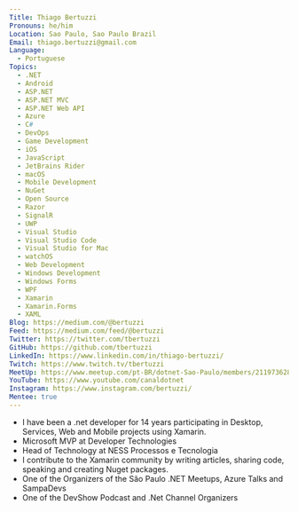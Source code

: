 ```yaml
---
Title: Thiago Bertuzzi
Pronouns: he/him
Location: Sao Paulo, Sao Paulo Brazil
Email: thiago.bertuzzi@gmail.com
Language:
  - Portuguese
Topics:
  - .NET
  - Android
  - ASP.NET
  - ASP.NET MVC
  - ASP.NET Web API
  - Azure
  - C#
  - DevOps
  - Game Development
  - iOS
  - JavaScript
  - JetBrains Rider
  - macOS
  - Mobile Development
  - NuGet
  - Open Source
  - Razor
  - SignalR
  - UWP
  - Visual Studio
  - Visual Studio Code
  - Visual Studio for Mac
  - watchOS
  - Web Development
  - Windows Development
  - Windows Forms
  - WPF
  - Xamarin
  - Xamarin.Forms
  - XAML
Blog: https://medium.com/@bertuzzi
Feed: https://medium.com/feed/@bertuzzi
Twitter: https://twitter.com/tbertuzzi
GitHub: https://github.com/tbertuzzi
LinkedIn: https://www.linkedin.com/in/thiago-bertuzzi/
Twitch: https://www.twitch.tv/tbertuzzi
MeetUp: https://www.meetup.com/pt-BR/dotnet-Sao-Paulo/members/211973628/
YouTube: https://www.youtube.com/canaldotnet
Instagram: https://www.instagram.com/bertuzzi/
Mentee: true
---
```

* I have been a .net developer for 14 years participating in Desktop, Services, Web and Mobile projects using Xamarin.
* Microsoft MVP at Developer Technologies
* Head of Technology at NESS Processos e Tecnologia
* I contribute to the Xamarin community by writing articles, sharing code, speaking and creating Nuget packages.
* One of the Organizers of the São Paulo .NET Meetups, Azure Talks and SampaDevs
* One of the DevShow Podcast and .Net Channel Organizers
